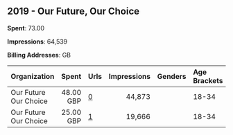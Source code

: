 ## 2019 - Our Future, Our Choice 
**Spent**: 73.00

**Impressions**: 64,539

**Billing Addresses**: GB

|Organization|Spent|Urls|Impressions|Genders|Age Brackets|Country Codes|
|:---|---:|:---|---:|:---|:---|:---|
|Our Future  Our Choice|48.00 GBP|[0](https://www.snap.com/political-ads/asset/ddcce9ec445ef76cabdb6e03641e668484120beb25c406a11932e8fe501bdccb?mediaType=mp4)|44,873||18-34|united kingdom|
|Our Future  Our Choice|25.00 GBP|[1](https://www.snap.com/political-ads/asset/0658e806d5d51d883a202f607793d2f112cd14c7faf777d7bbe372035d727dc1?mediaType=mp4)|19,666||18-34|united kingdom|
